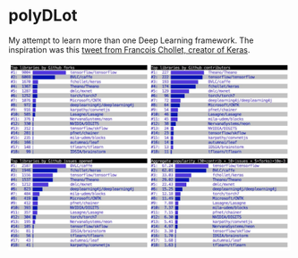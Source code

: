 # polyDLot

My attempt to learn more than one Deep Learning framework. The inspiration was this [tweet from Francois Chollet, creator of Keras](https://twitter.com/fchollet/status/732226599882383361).

<img src="docs/dl-framework-usage.jpg"/>
